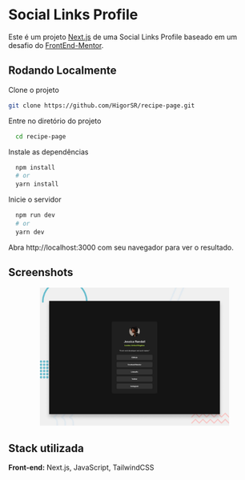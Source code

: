 # Social Links Profile

Este é um projeto [Next.js](https://nextjs.org/) de uma Social Links Profile baseado em um desafio do [FrontEnd-Mentor](https://www.frontendmentor.io/challenges/social-links-profile-UG32l9m6dQ).

## Rodando Localmente

Clone o projeto

```bash
git clone https://github.com/HigorSR/recipe-page.git
```

Entre no diretório do projeto

```bash
  cd recipe-page
```

Instale as dependências

```bash
  npm install
  # or
  yarn install
```

Inicie o servidor

```bash
  npm run dev
  # or
  yarn dev
```

Abra http://localhost:3000 com seu navegador para ver o resultado.

## Screenshots

<div align="center">
  <img width="75%" src="./public/preview/preview.jpg">
</div>

## Stack utilizada

**Front-end:** Next.js, JavaScript, TailwindCSS
